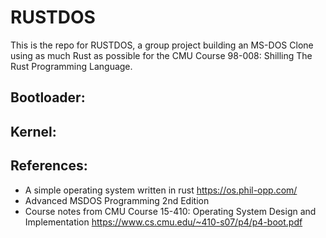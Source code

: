 # RUSTDOS
This is the repo for RUSTDOS, a group project building an MS-DOS Clone using as much Rust as possible for the CMU Course 98-008: Shilling The Rust Programming Language.

## Bootloader:

## Kernel:

## References:
- A simple operating system written in rust https://os.phil-opp.com/
- Advanced MSDOS Programming 2nd Edition
- Course notes from CMU Course 15-410: Operating System Design and Implementation https://www.cs.cmu.edu/~410-s07/p4/p4-boot.pdf
